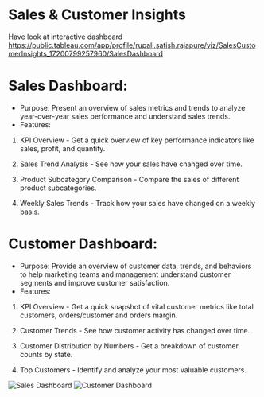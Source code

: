 # Sales & Customer Insights

Have look at interactive dashboard
https://public.tableau.com/app/profile/rupali.satish.rajapure/viz/SalesCustomerInsights_17200799257960/SalesDashboard

# Sales Dashboard:
* Purpose: Present an overview of sales metrics and trends to analyze year-over-year sales performance and understand sales trends.
* Features:

1) KPI Overview - Get a quick overview of key performance indicators like sales, profit, and quantity.

2) Sales Trend Analysis - See how your sales have changed over time.

3) Product Subcategory Comparison - Compare the sales of different product subcategories.

4) Weekly Sales Trends - Track how your sales have changed on a weekly basis.

   
# Customer Dashboard:
* Purpose: Provide an overview of customer data, trends, and behaviors to help marketing teams and management understand customer segments and improve customer satisfaction.
* Features:

1. KPI Overview - Get a quick snapshot of vital customer metrics like total customers, orders/customer and orders margin.

2. Customer Trends - See how customer activity has changed over time.

3. Customer Distribution by Numbers - Get a breakdown of customer counts by state.

4. Top Customers - Identify and analyze your most valuable customers.

![Sales Dashboard](https://github.com/Rupali4sr/Tableau_Sales_and_Customer_Dashboard/assets/143262390/591da9ac-5c97-44b5-93d4-efa1662a575b)
![Customer Dashboard](https://github.com/Rupali4sr/Tableau_Sales_and_Customer_Dashboard/assets/143262390/95bb788b-27b4-4eb2-a45c-1110c870793a)



